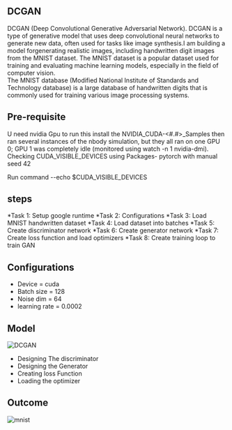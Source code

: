 ## DCGAN
DCGAN (Deep Convolutional Generative Adversarial Network). DCGAN is a type of generative model that uses deep convolutional neural networks to generate new data, often used for tasks like image synthesis.I am building a model forgenerating realistic images, including handwritten digit images from the MNIST dataset. The MNIST dataset is a popular dataset used for training and evaluating machine learning models, especially in the field of computer vision.  
The MNIST database (Modified National Institute of Standards and Technology database) is a large database of handwritten digits that is commonly used for training various image processing systems.

## Pre-requisite[](url)
U need  nvidia Gpu to run this install the NVIDIA_CUDA-<#.#>_Samples then ran several instances of the nbody simulation, but they all ran on one GPU 0; GPU 1 was completely idle (monitored using watch -n 1 nvidia-dmi). Checking CUDA_VISIBLE_DEVICES using
Packages- pytorch with manual seed 42

Run command --echo $CUDA_VISIBLE_DEVICES
## steps[](url)
*Task 1: Setup google runtime
*Task 2: Configurations
*Task 3: Load MNIST handwritten dataset
*Task 4: Load dataset into batches
*Task 5: Create discriminator network
*Task 6: Create generator network
*Task 7: Create loss function and load optimizers
*Task 8: Create training loop to train GAN 

## Configurations [](url)
* Device = cuda
* Batch size = 128
* Noise dim = 64
* learning rate  = 0.0002
  
## Model[](url)
![DCGAN](https://github.com/Pranita-karmakar/DCGAN/assets/134129172/4a511970-4916-4883-af98-c44a609ece87)
* Designing The discriminator
* Designing the Generator
* Creating loss Function
* Loading the optimizer

  
## Outcome[](url)
![mnist](https://github.com/Pranita-karmakar/DCGAN/assets/134129172/6dd630e3-8e6d-486e-a60c-970d56ea94c5)
